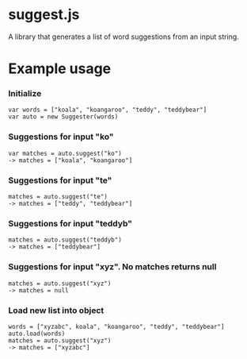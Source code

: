 suggest.js
==========

A library that generates a list of word suggestions from an input string.

# Example usage #

### Initialize ###
	var words = ["koala", "koangaroo", "teddy", "teddybear"]
	var auto = new Suggester(words)

### Suggestions for input "ko" ###
	var matches = auto.suggest("ko")
	-> matches = ["koala", "koangaroo"]

### Suggestions for input "te" ###
	matches = auto.suggest("te")
	-> matches = ["teddy", "teddybear"]

### Suggestions for input "teddyb" ###
	matches = auto.suggest("teddyb")
	-> matches = ["teddybear"]

### Suggestions for input "xyz". No matches returns null ###
	matches = auto.suggest("xyz")
	-> matches = null

### Load new list into object ###
	words = ["xyzabc", koala", "koangaroo", "teddy", "teddybear"]
	auto.load(words)
	matches = auto.suggest("xyz")
	-> matches = ["xyzabc"]
